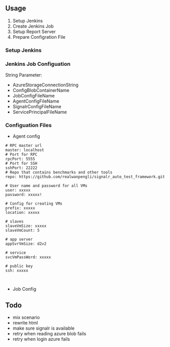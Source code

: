 ## Usage
1. Setup Jenkins
2. Create Jenkins Job
3. Setup Report Server
4. Prepare Configration File

### Setup Jenkins

### Jenkins Job Configuation
String Parameter:
* AzureStorageConnectionString
* ConfigBlobContainerName
* JobConfigFileName
* AgentConfigFileName
* SignalrConfigFileName
* ServicePrincipalFileName

### Configuation Files
* Agent config

```
# RPC master url
master: localhost
# Port for RPC
rpcPort: 5555
# Port for SSH
sshPort: 22222
# Repo that contains benchmarks and other tools 
repo: https://github.com/realwanpengli/signalr_auto_test_framework.git

# User name and password for all VMs
user: xxxxx
password: xxxxx!

# Config for creating VMs
prefix: xxxxx
location: xxxxx

# slaves
slaveVmSize: xxxxx
slaveVmCount: 5

# app server
appSvrVmSize: d2v2

# service 
svcVmPassWord: xxxxx

# public key 
ssh: xxxxx



```

* Job Config



## Todo
* mix scenario
* rewrite html
* make sure signalr is available
* retry when reading azure blob fails
* retry when login azure fails
